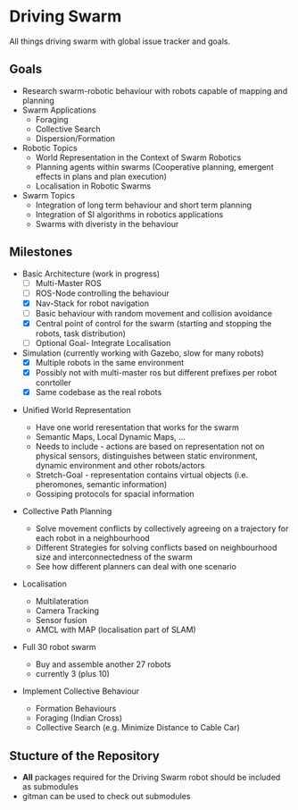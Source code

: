 # Driving Swarm
All things driving swarm with global issue tracker and goals.

## Goals
* Research swarm-robotic behaviour with robots capable of mapping and planning
* Swarm Applications
  * Foraging
  * Collective Search
  * Dispersion/Formation
* Robotic Topics
  * World Representation in the Context of Swarm Robotics
  * Planning agents within swarms (Cooperative planning, emergent effects in plans and plan execution)
  * Localisation in Robotic Swarms
* Swarm Topics
  * Integration of long term behaviour and short term planning
  * Integration of SI algorithms in robotics applications
  * Swarms with diveristy in the behaviour
  
 
## Milestones

- Basic Architecture (work in progress)
  - [ ] Multi-Master ROS
  - [ ] ROS-Node controlling the behaviour
  - [x] Nav-Stack for robot navigation
  - [ ] Basic behaviour with random movement and collision avoidance
  - [x] Central point of control for the swarm (starting and stopping the robots, task distribution)
  - [ ] Optional Goal- Integrate Localisation
  
- Simulation (currently working with Gazebo, slow for many robots)
  - [x] Multiple robots in the same environment
  - [x] Possibly not with multi-master ros but different prefixes per robot conrtoller
  - [x] Same codebase as the real robots
   
* Unified World Representation
  * Have one world reresentation that works for the swarm
  * Semantic Maps, Local Dynamic Maps, ...
  * Needs to include - actions are based on representation not on physical sensors, distinguishes between static environment, dynamic environment and other robots/actors
  * Stretch-Goal - representation contains virtual objects (i.e. pheromones, semantic information)
  * Gossiping protocols for spacial information
  
* Collective Path Planning
  * Solve movement conflicts by collectively agreeing on a trajectory for each robot in a neighbourhood
  * Different Strategies for solving conflicts based on neighbourhood size and interconnectedness of the swarm
  * See how different planners can deal with one scenario
  
  
* Localisation
  * Multilateration
  * Camera Tracking
  * Sensor fusion
  * AMCL with MAP (localisation part of SLAM)
  
* Full 30 robot swarm
  * Buy and assemble another 27 robots
  * currently 3 (plus 10) 
  
* Implement Collective Behaviour
  * Formation Behaviours
  * Foraging (Indian Cross)
  * Collective Search (e.g. Minimize Distance to Cable Car)

## Stucture of the Repository

* **All** packages required for the Driving Swarm robot should be included as submodules
* gitman can be used to check out submodules
